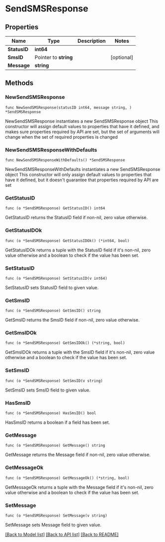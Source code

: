 # SendSMSResponse

## Properties

Name | Type | Description | Notes
------------ | ------------- | ------------- | -------------
**StatusID** | **int64** |  | 
**SmsID** | Pointer to **string** |  | [optional] 
**Message** | **string** |  | 

## Methods

### NewSendSMSResponse

`func NewSendSMSResponse(statusID int64, message string, ) *SendSMSResponse`

NewSendSMSResponse instantiates a new SendSMSResponse object
This constructor will assign default values to properties that have it defined,
and makes sure properties required by API are set, but the set of arguments
will change when the set of required properties is changed

### NewSendSMSResponseWithDefaults

`func NewSendSMSResponseWithDefaults() *SendSMSResponse`

NewSendSMSResponseWithDefaults instantiates a new SendSMSResponse object
This constructor will only assign default values to properties that have it defined,
but it doesn't guarantee that properties required by API are set

### GetStatusID

`func (o *SendSMSResponse) GetStatusID() int64`

GetStatusID returns the StatusID field if non-nil, zero value otherwise.

### GetStatusIDOk

`func (o *SendSMSResponse) GetStatusIDOk() (*int64, bool)`

GetStatusIDOk returns a tuple with the StatusID field if it's non-nil, zero value otherwise
and a boolean to check if the value has been set.

### SetStatusID

`func (o *SendSMSResponse) SetStatusID(v int64)`

SetStatusID sets StatusID field to given value.


### GetSmsID

`func (o *SendSMSResponse) GetSmsID() string`

GetSmsID returns the SmsID field if non-nil, zero value otherwise.

### GetSmsIDOk

`func (o *SendSMSResponse) GetSmsIDOk() (*string, bool)`

GetSmsIDOk returns a tuple with the SmsID field if it's non-nil, zero value otherwise
and a boolean to check if the value has been set.

### SetSmsID

`func (o *SendSMSResponse) SetSmsID(v string)`

SetSmsID sets SmsID field to given value.

### HasSmsID

`func (o *SendSMSResponse) HasSmsID() bool`

HasSmsID returns a boolean if a field has been set.

### GetMessage

`func (o *SendSMSResponse) GetMessage() string`

GetMessage returns the Message field if non-nil, zero value otherwise.

### GetMessageOk

`func (o *SendSMSResponse) GetMessageOk() (*string, bool)`

GetMessageOk returns a tuple with the Message field if it's non-nil, zero value otherwise
and a boolean to check if the value has been set.

### SetMessage

`func (o *SendSMSResponse) SetMessage(v string)`

SetMessage sets Message field to given value.



[[Back to Model list]](../README.md#documentation-for-models) [[Back to API list]](../README.md#documentation-for-api-endpoints) [[Back to README]](../README.md)


